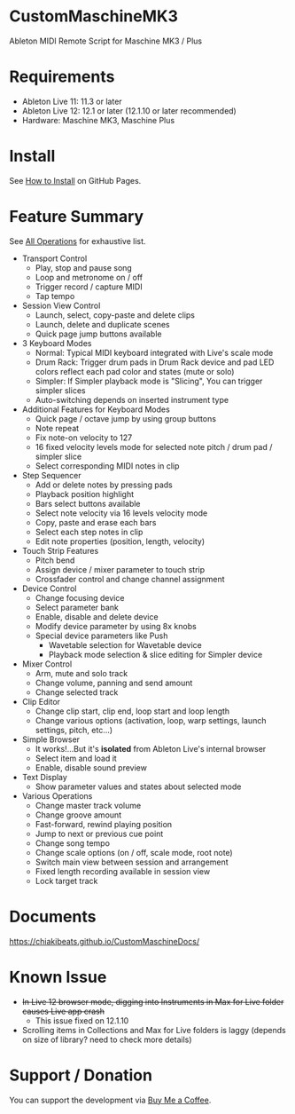 # CustomMaschineMK3
Ableton MIDI Remote Script for Maschine MK3 / Plus

# Requirements
* Ableton Live 11: 11.3 or later
* Ableton Live 12: 12.1 or later (12.1.10 or later recommended)
* Hardware: Maschine MK3, Maschine Plus

# Install
See [How to Install](https://chiakibeats.github.io/CustomMaschineDocs/docs/how-to-install/) on GitHub Pages.

# Feature Summary
See [All Operations](https://chiakibeats.github.io/CustomMaschineDocs/docs/all-operations) for exhaustive list.
* Transport Control
    * Play, stop and pause song
    * Loop and metronome on / off
    * Trigger record / capture MIDI
    * Tap tempo
* Session View Control
    * Launch, select, copy-paste and delete clips
    * Launch, delete and duplicate scenes
    * Quick page jump buttons available
* 3 Keyboard Modes
    * Normal: Typical MIDI keyboard integrated with Live's scale mode
    * Drum Rack: Trigger drum pads in Drum Rack device and pad LED colors reflect each pad color and states (mute or solo)
    * Simpler: If Simpler playback mode is "Slicing", You can trigger simpler slices
    * Auto-switching depends on inserted instrument type
* Additional Features for Keyboard Modes
    * Quick page / octave jump by using group buttons
    * Note repeat
    * Fix note-on velocity to 127
    * 16 fixed velocity levels mode for selected note pitch / drum pad / simpler slice
    * Select corresponding MIDI notes in clip
* Step Sequencer
    * Add or delete notes by pressing pads
    * Playback position highlight
    * Bars select buttons available
    * Select note velocity via 16 levels velocity mode
    * Copy, paste and erase each bars
    * Select each step notes in clip
    * Edit note properties (position, length, velocity)
* Touch Strip Features
    * Pitch bend
    * Assign device / mixer parameter to touch strip
    * Crossfader control and change channel assignment
* Device Control
    * Change focusing device
    * Select parameter bank
    * Enable, disable and delete device
    * Modify device parameter by using 8x knobs
    * Special device parameters like Push
        * Wavetable selection for Wavetable device
        * Playback mode selection & slice editing for Simpler device
* Mixer Control
    * Arm, mute and solo track
    * Change volume, panning and send amount
    * Change selected track
* Clip Editor
    * Change clip start, clip end, loop start and loop length
    * Change various options (activation, loop, warp settings, launch settings, pitch, etc…)
* Simple Browser
    * It works!…But it's **isolated** from Ableton Live's internal browser
    * Select item and load it
    * Enable, disable sound preview
* Text Display
    * Show parameter values and states about selected mode
* Various Operations
    * Change master track volume
    * Change groove amount
    * Fast-forward, rewind playing position
    * Jump to next or previous cue point
    * Change song tempo
    * Change scale options (on / off, scale mode, root note)
    * Switch main view between session and arrangement
    * Fixed length recording available in session view
    * Lock target track

# Documents
https://chiakibeats.github.io/CustomMaschineDocs/

# Known Issue
* ~~In Live 12 browser mode, digging into Instruments in Max for Live folder causes Live app crash~~
  * This issue fixed on 12.1.10
* Scrolling items in Collections and Max for Live folders is laggy (depends on size of library? need to check more details)

# Support / Donation
You can support the development via [Buy Me a Coffee](https://buymeacoffee.com/chiaki_).